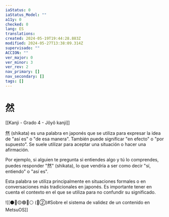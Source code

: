 ```yaml
---
iaStatus: 0
iaStatus_Model: ""
a11y: 0
checked: 0
lang: ES
translations: 
created: 2024-05-19T19:44:28.883Z
modified: 2024-05-27T13:38:09.314Z
supervisado: ""
ACCION: ""
ver_major: 0
ver_minor: 3
ver_rev: 2
nav_primary: []
nav_secondary: []
tags: []
---
```

# 然

[[Kanji - Grado 4 - Jôyô kanji]]

然 (shikata) es una palabra en japonés que se utiliza para expresar la idea de "así es" o "de esa manera". También puede significar "en efecto" o "por supuesto". Se suele utilizar para aceptar una situación o hacer una afirmación.

Por ejemplo, si alguien te pregunta si entiendes algo y tú lo comprendes, puedes responder "然" (shikata), lo que vendría a ser como decir "sí, entiendo" o "así es".

Esta palabra se utiliza principalmente en situaciones formales o en conversaciones más tradicionales en japonés. Es importante tener en cuenta el contexto en el que se utiliza para no confundir su significado.

![[⚫🔴🟡🟢🔵⚪ (🔴②)#Sobre el sistema de validez de un contenido en MetsuOS]]
